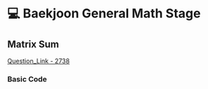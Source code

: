 # 💻 Baekjoon General Math Stage

## Matrix Sum

[Question_Link - 2738](https://www.acmicpc.net/problem/2738)

### Basic Code